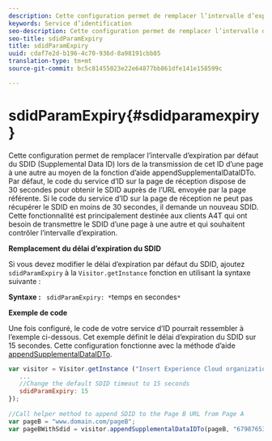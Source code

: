 ```yaml
---
description: Cette configuration permet de remplacer l’intervalle d’expiration par défaut du SDID (Supplemental Data ID) lors de la transmission de cet ID d’une page à une autre au moyen de la fonction d’aide appendSupplementalDataIDTo. Par défaut, le code du service d’ID sur la page de réception dispose de 30 secondes pour obtenir le SDID auprès de l’URL envoyée par la page référente. Si le code du service d’ID sur la page de réception ne peut pas récupérer le SDID en moins de 30 secondes, il demande un nouveau SDID. Cette fonctionnalité est principalement destinée aux clients A4T qui ont besoin de transmettre le SDID d’une page à une autre et qui souhaitent contrôler l’intervalle d’expiration.
keywords: Service d’identification
seo-description: Cette configuration permet de remplacer l’intervalle d’expiration par défaut du SDID (Supplemental Data ID) lors de la transmission de cet ID d’une page à une autre au moyen de la fonction d’aide appendSupplementalDataIDTo. Par défaut, le code du service d’ID sur la page de réception dispose de 30 secondes pour obtenir le SDID auprès de l’URL envoyée par la page référente. Si le code du service d’ID sur la page de réception ne peut pas récupérer le SDID en moins de 30 secondes, il demande un nouveau SDID. Cette fonctionnalité est principalement destinée aux clients A4T qui ont besoin de transmettre le SDID d’une page à une autre et qui souhaitent contrôler l’intervalle d’expiration.
seo-title: sdidParamExpiry
title: sdidParamExpiry
uuid: cdaf7e2d-b196-4c70-936d-8a98191cbb85
translation-type: tm+mt
source-git-commit: bc5c81455023e22e64877bb861dfe141e158599c

---
```



# sdidParamExpiry{#sdidparamexpiry}

Cette configuration permet de remplacer l’intervalle d’expiration par défaut du SDID (Supplemental Data ID) lors de la transmission de cet ID d’une page à une autre au moyen de la fonction d’aide appendSupplementalDataIDTo. Par défaut, le code du service d’ID sur la page de réception dispose de 30 secondes pour obtenir le SDID auprès de l’URL envoyée par la page référente. Si le code du service d’ID sur la page de réception ne peut pas récupérer le SDID en moins de 30 secondes, il demande un nouveau SDID. Cette fonctionnalité est principalement destinée aux clients A4T qui ont besoin de transmettre le SDID d’une page à une autre et qui souhaitent contrôler l’intervalle d’expiration.

**Remplacement du délai d’expiration du SDID**

Si vous devez modifier le délai d’expiration par défaut du SDID, ajoutez `sdidParamExpiry` à la `Visitor.getInstance` fonction en utilisant la syntaxe suivante :

**Syntaxe :** ` sdidParamExpiry: *`temps en secondes`*`

**Exemple de code**

Une fois configuré, le code de votre service d’ID pourrait ressembler à l’exemple ci-dessous. Cet exemple définit le délai d’expiration du SDID sur 15 secondes. Cette configuration fonctionne avec la méthode d’aide  [appendSupplementalDataIDTo](../../library/get-set/appendsupplementaldataidto.md#reference-65d09de6fde0418f8c62fa79304a755d).

```js
var visitor = Visitor.getInstance ("Insert Experience Cloud organization ID here",{ 
   ... 
   //Change the default SDID timeout to 15 seconds 
   sdidParamExpiry: 15 
}); 
 
//Call helper method to append SDID to the Page B URL from Page A 
var pageB = "www.domain.com/pageB"; 
var pageBWithSdid = visitor.appendSupplementalDataIDTo(pageB, "67987653465787219"); 
```

